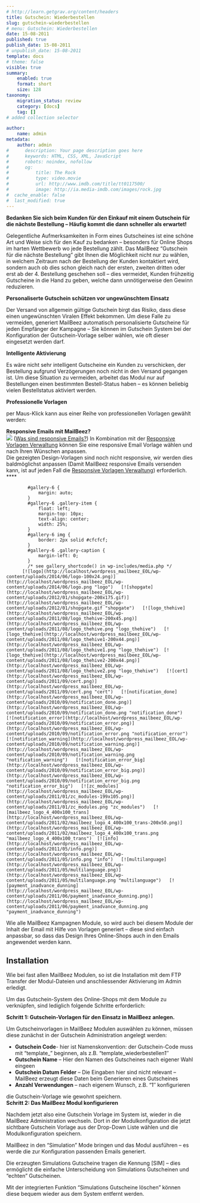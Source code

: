 ```yaml
---
# http://learn.getgrav.org/content/headers
title: Gutschein: Wiederbestellen
slug: gutschein-wiederbestellen
# menu: Gutschein: Wiederbestellen
date: 15-08-2011
published: true
publish_date: 15-08-2011
# unpublish_date: 15-08-2011
template: docs
# theme: false
visible: true
summary:
    enabled: true
    format: short
    size: 128
taxonomy:
    migration_status: review
    category: [docs]
    tag: []
# added collection selector

author:
    name: admin
metadata:
    author: admin
#      description: Your page description goes here
#      keywords: HTML, CSS, XML, JavaScript
#      robots: noindex, nofollow
#      og:
#          title: The Rock
#          type: video.movie
#          url: http://www.imdb.com/title/tt0117500/
#          image: http://ia.media-imdb.com/images/rock.jpg
#  cache_enable: false
#  last_modified: true
---
```


**Bedanken Sie sich beim Kunden für den Einkauf mit einem Gutschein für die nächste Bestellung – Häufig kommt die dann schneller als erwartet!**

Gelegentliche Aufmerksamkeiten in Form eines Gutscheines ist eine schöne Art und Weise sich für den Kauf zu bedanken – besonders für Online Shops im harten Wettbewerb wo jede Bestellung zählt. Das MailBeez “Gutschein für die nächste Bestellung” gibt Ihnen die Möglichkeit nicht nur zu wählen, in welchem Zeitraum nach der Bestellung der Kunden kontaktiert wird, sondern auch ob dies schon gleich nach der ersten, zweiten dritten oder erst ab der 4. Bestellung geschehen soll – dies vermeidet, Kunden frühzeitig Gutscheine in die Hand zu geben, welche dann unnötigerweise den Gewinn reduzieren.

**Personaliserte Gutschein schützen vor ungewünschtem Einsatz**

Der Versand von allgemein gültige Gutschein birgt das Risiko, dass diese einen ungewünschten Viralen Effekt bekommen. Um diese Falle zu vermeiden, generiert MailBeez automatisch personalisierte Gutscheine für jeden Empfänger der Kampagne – Sie können im Gutschein System bei der Konfiguration der Gutschein-Vorlage selber wählen, wie oft dieser eingesetzt werden darf.

**Intelligente Aktivierung**

Es wäre nicht sehr intelligent Gutscheine ein Kunden zu verschicken, der Bestellung aufgrund Verzögerungen noch nicht in den Versand gegangen ist. Um diese Situation zu vermeiden, arbeitet das Modul nur auf Bestellungen einen bestimmten Bestell-Status haben – es können beliebig vielen Bestellstatus aktiviert werden.

**Professionelle Vorlagen**

per Maus-Klick kann aus einer Reihe von professionellen Vorlagen gewählt werden:

**Responsive Emails mit MailBeez?**  
![](http://www.mailbeez.com/images/responsive.png) ([Was sind responsive Emails?](http://www.mailbeez.de/dokumentation/responsive-emails/)) In Kombination mit der [Responsive Vorlagen Verwaltung](http://www.mailbeez.de/dokumentation/mailbeez/config_tmplmngr) können Sie eine responsive Email Vorlage wählen und nach Ihren Wünschen anpassen.  
Die gezeigten Design-Vorlagen sind noch nicht responsive, wir werden dies baldmöglichst anpassen (Damit MailBeez responsive Emails versenden kann, ist auf jeden Fall die [Responsive Vorlagen Verwaltung](http://www.mailbeez.de/dokumentation/mailbeez/config_tmplmngr)) erforderlich. ****

 
			#gallery-6 {
				margin: auto;
			}
			#gallery-6 .gallery-item {
				float: left;
				margin-top: 10px;
				text-align: center;
				width: 25%;
			}
			#gallery-6 img {
				border: 2px solid #cfcfcf;
			}
			#gallery-6 .gallery-caption {
				margin-left: 0;
			}
			/* see gallery_shortcode() in wp-includes/media.php */
		  [![logo](http://localhost/wordpress_mailbeez_EOL/wp-content/uploads/2014/06/logo-100x24.png)](http://localhost/wordpress_mailbeez_EOL/wp-content/uploads/2014/06/logo.png "logo")   [![shopgate](http://localhost/wordpress_mailbeez_EOL/wp-content/uploads/2012/01/shopgate-200x175.gif)](http://localhost/wordpress_mailbeez_EOL/wp-content/uploads/2012/01/shopgate.gif "shopgate")   [![logo_thehive](http://localhost/wordpress_mailbeez_EOL/wp-content/uploads/2011/08/logo_thehive-200x45.png)](http://localhost/wordpress_mailbeez_EOL/wp-content/uploads/2011/08/logo_thehive.png "logo_thehive")   [![logo_thehive](http://localhost/wordpress_mailbeez_EOL/wp-content/uploads/2011/08/logo_thehive1-200x44.png)](http://localhost/wordpress_mailbeez_EOL/wp-content/uploads/2011/08/logo_thehive1.png "logo_thehive")  [![logo_thehive](http://localhost/wordpress_mailbeez_EOL/wp-content/uploads/2011/08/logo_thehive2-200x44.png)](http://localhost/wordpress_mailbeez_EOL/wp-content/uploads/2011/08/logo_thehive2.png "logo_thehive")   [![cert](http://localhost/wordpress_mailbeez_EOL/wp-content/uploads/2011/09/cert.png)](http://localhost/wordpress_mailbeez_EOL/wp-content/uploads/2011/09/cert.png "cert")   [![notification_done](http://localhost/wordpress_mailbeez_EOL/wp-content/uploads/2010/09/notification_done.png)](http://localhost/wordpress_mailbeez_EOL/wp-content/uploads/2010/09/notification_done.png "notification_done")   [![notification_error](http://localhost/wordpress_mailbeez_EOL/wp-content/uploads/2010/09/notification_error.png)](http://localhost/wordpress_mailbeez_EOL/wp-content/uploads/2010/09/notification_error.png "notification_error")  [![notification_warning](http://localhost/wordpress_mailbeez_EOL/wp-content/uploads/2010/09/notification_warning.png)](http://localhost/wordpress_mailbeez_EOL/wp-content/uploads/2010/09/notification_warning.png "notification_warning")   [![notification_error_big](http://localhost/wordpress_mailbeez_EOL/wp-content/uploads/2010/09/notification_error_big.png)](http://localhost/wordpress_mailbeez_EOL/wp-content/uploads/2010/09/notification_error_big.png "notification_error_big")   [![zc_modules](http://localhost/wordpress_mailbeez_EOL/wp-content/uploads/2011/01/zc_modules-199x105.png)](http://localhost/wordpress_mailbeez_EOL/wp-content/uploads/2011/01/zc_modules.png "zc_modules")   [![mailbeez_logo_4_400x100_trans](http://localhost/wordpress_mailbeez_EOL/wp-content/uploads/2011/02/mailbeez_logo_4_400x100_trans-200x50.png)](http://localhost/wordpress_mailbeez_EOL/wp-content/uploads/2011/02/mailbeez_logo_4_400x100_trans.png "mailbeez_logo_4_400x100_trans")  [![info](http://localhost/wordpress_mailbeez_EOL/wp-content/uploads/2011/05/info.png)](http://localhost/wordpress_mailbeez_EOL/wp-content/uploads/2011/05/info.png "info")   [![multilanguage](http://localhost/wordpress_mailbeez_EOL/wp-content/uploads/2011/05/multilanguage.png)](http://localhost/wordpress_mailbeez_EOL/wp-content/uploads/2011/05/multilanguage.png "multilanguage")   [![payment_inadvance_dunning](http://localhost/wordpress_mailbeez_EOL/wp-content/uploads/2011/06/payment_inadvance_dunning.png)](http://localhost/wordpress_mailbeez_EOL/wp-content/uploads/2011/06/payment_inadvance_dunning.png "payment_inadvance_dunning") 

Wie alle MailBeez Kampagnen Module, so wird auch bei diesem Module der Inhalt der Email mit Hilfe von Vorlagen generiert – diese sind einfach anpassbar, so dass das Design Ihres Online-Shops auch in den Emails angewendet werden kann.

## Installation

Wie bei fast allen MailBeez Modulen, so ist die Installation mit dem FTP Transfer der Modul-Dateien und anschliessender Aktivierung im Admin erledigt.

Um das Gutschein-System des Online-Shops mit dem Module zu verknüpfen, sind lediglich folgende Schritte erforderlich:

**Schritt 1: Gutschein-Vorlagen für den Einsatz in MailBeez anlegen.**

Um Gutscheinvorlagen in MailBeez Modulen auswählen zu können, müssen diese zunächst in der Gutschein Administration angelegt werden:

- **Gutschein Code**- hier ist Namenskonvention: der Gutschein-Code muss mit “template\_” beginnen, als z.B. “template\_wiederbestellen1″
- **Gutschein Name** – Hier den Namen des Gutscheines nach eigener Wahl eingeen
- **Gutschein Datum Felder** – Die Eingaben hier sind nicht relevant – MailBeez erzeugt diese Daten beim Generieren eines Gutscheines
- **Anzahl Verwendungen** – nach eigenem Wunsch, z.B. “1″ konfigurieren

die Gutschein-Vorlage wie gewohnt speichern.  
**Schritt 2: Das MailBeez Modul konfigurieren**

Nachdem jetzt also eine Gutschein Vorlage im System ist, wieder in die MailBeez Administration wechseln. Dort in der Modulkonfiguration die jetzt sichtbare Gutschein Vorlage aus der Drop-Down Liste wählen und die Modulkonfiguration speichern.

MailBeez in den “Simulation” Mode bringen und das Modul ausführen – es werde die zur Konfiguration passenden Emails generiert.

Die erzeugten Simulations Gutscheine tragen die Kennung [SIM] – dies ermöglicht die einfache Unterscheidung von Simulations Gutscheinen und “echten” Gutscheinen.

Mit der integrierten Funktion “Simulations Gutscheine löschen” können diese bequem wieder aus dem System entfernt werden.
